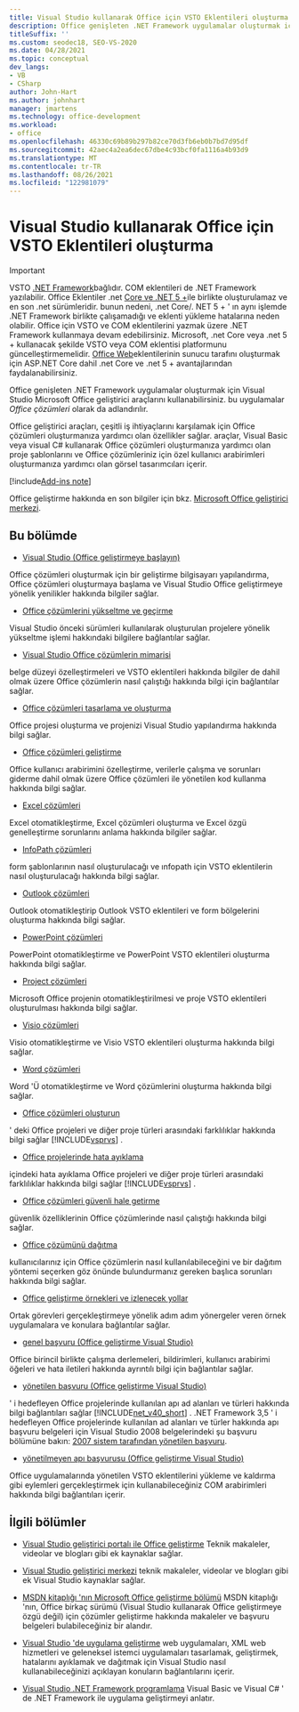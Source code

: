 ```yaml
---
title: Visual Studio kullanarak Office için VSTO Eklentileri oluşturma
description: Office genişleten .NET Framework uygulamalar oluşturmak için Visual Studio Microsoft Office geliştirici araçlarını nasıl kullanabileceğinizi öğrenin.
titleSuffix: ''
ms.custom: seodec18, SEO-VS-2020
ms.date: 04/28/2021
ms.topic: conceptual
dev_langs:
- VB
- CSharp
author: John-Hart
ms.author: johnhart
manager: jmartens
ms.technology: office-development
ms.workload:
- office
ms.openlocfilehash: 46330c69b89b297b82ce70d3fb6eb0b7bd7d95df
ms.sourcegitcommit: 42aec4a2ea6dec67dbe4c93bcf0fa1116a4b93d9
ms.translationtype: MT
ms.contentlocale: tr-TR
ms.lasthandoff: 08/26/2021
ms.locfileid: "122981079"
---
```

# <a name="create-vsto-add-ins-for-office-by-using-visual-studio"></a>Visual Studio kullanarak Office için VSTO Eklentileri oluşturma
> [!IMPORTANT]
> VSTO [.NET Framework](/dotnet/framework/get-started/overview)bağlıdır. COM eklentileri de .NET Framework yazılabilir. Office Eklentiler .net [Core ve .NET 5 +](/dotnet/core/dotnet-five)ile birlikte oluşturulamaz ve en son .net sürümleridir. bunun nedeni, .net Core/. NET 5 + ' ın aynı işlemde .NET Framework birlikte çalışamadığı ve eklenti yükleme hatalarına neden olabilir. Office için VSTO ve COM eklentilerini yazmak üzere .NET Framework kullanmaya devam edebilirsiniz. Microsoft, .net Core veya .net 5 + kullanacak şekilde VSTO veya COM eklentisi platformunu güncelleştirmemelidir. [Office Web](/office/dev/add-ins/overview/office-add-ins)eklentilerinin sunucu tarafını oluşturmak için ASP.NET Core dahil .net Core ve .net 5 + avantajlarından faydalanabilirsiniz.

  Office genişleten .NET Framework uygulamalar oluşturmak için Visual Studio Microsoft Office geliştirici araçlarını kullanabilirsiniz. bu uygulamalar *Office çözümleri* olarak da adlandırılır.

 Office geliştirici araçları, çeşitli iş ihtiyaçlarını karşılamak için Office çözümleri oluşturmanıza yardımcı olan özellikler sağlar. araçlar, Visual Basic veya visual C# kullanarak Office çözümleri oluşturmanıza yardımcı olan proje şablonlarını ve Office çözümleriniz için özel kullanıcı arabirimleri oluşturmanıza yardımcı olan görsel tasarımcıları içerir.

[!include[Add-ins note](includes/addinsnote.md)]

 Office geliştirme hakkında en son bilgiler için bkz. [Microsoft Office geliştirici merkezi](https://developer.microsoft.com/office/docs).

## <a name="in-this-section"></a>Bu bölümde
- [Visual Studio &#40;Office geliştirmeye başlayın&#41;](getting-started-office-development-in-visual-studio.md)

 Office çözümleri oluşturmak için bir geliştirme bilgisayarı yapılandırma, Office çözümleri oluşturmaya başlama ve Visual Studio Office geliştirmeye yönelik yenilikler hakkında bilgiler sağlar.

- [Office çözümlerini yükseltme ve geçirme](upgrading-and-migrating-office-solutions.md)

 Visual Studio önceki sürümleri kullanılarak oluşturulan projelere yönelik yükseltme işlemi hakkındaki bilgilere bağlantılar sağlar.

- [Visual Studio Office çözümlerin mimarisi](architecture-of-office-solutions-in-visual-studio.md)

 belge düzeyi özelleştirmeleri ve VSTO eklentileri hakkında bilgiler de dahil olmak üzere Office çözümlerin nasıl çalıştığı hakkında bilgi için bağlantılar sağlar.

- [Office çözümleri tasarlama ve oluşturma](designing-and-creating-office-solutions.md)

 Office projesi oluşturma ve projenizi Visual Studio yapılandırma hakkında bilgi sağlar.

- [Office çözümleri geliştirme](developing-office-solutions.md)

 Office kullanıcı arabirimini özelleştirme, verilerle çalışma ve sorunları giderme dahil olmak üzere Office çözümleri ile yönetilen kod kullanma hakkında bilgi sağlar.

- [Excel çözümleri](excel-solutions.md)

 Excel otomatikleştirme, Excel çözümleri oluşturma ve Excel özgü genelleştirme sorunlarını anlama hakkında bilgiler sağlar.

- [InfoPath çözümleri](infopath-solutions.md)

 form şablonlarının nasıl oluşturulacağı ve ınfopath için VSTO eklentilerin nasıl oluşturulacağı hakkında bilgi sağlar.

- [Outlook çözümleri](outlook-solutions.md)

 Outlook otomatikleştirip Outlook VSTO eklentileri ve form bölgelerini oluşturma hakkında bilgi sağlar.

- [PowerPoint çözümleri](powerpoint-solutions.md)

 PowerPoint otomatikleştirme ve PowerPoint VSTO eklentileri oluşturma hakkında bilgi sağlar.

- [Project çözümleri](project-solutions.md)

 Microsoft Office projenin otomatikleştirilmesi ve proje VSTO eklentileri oluşturulması hakkında bilgi sağlar.

- [Visio çözümleri](visio-solutions.md)

 Visio otomatikleştirme ve Visio VSTO eklentileri oluşturma hakkında bilgi sağlar.

- [Word çözümleri](word-solutions.md)

 Word 'Ü otomatikleştirme ve Word çözümlerini oluşturma hakkında bilgi sağlar.

- [Office çözümleri oluşturun](building-office-solutions.md)

 ' deki Office projeleri ve diğer proje türleri arasındaki farklılıklar hakkında bilgi sağlar [!INCLUDE[vsprvs](../sharepoint/includes/vsprvs-md.md)] .

- [Office projelerinde hata ayıklama](debugging-office-projects.md)

 içindeki hata ayıklama Office projeleri ve diğer proje türleri arasındaki farklılıklar hakkında bilgi sağlar [!INCLUDE[vsprvs](../sharepoint/includes/vsprvs-md.md)] .

- [Office çözümleri güvenli hale getirme](securing-office-solutions.md)

 güvenlik özelliklerinin Office çözümlerinde nasıl çalıştığı hakkında bilgi sağlar.

- [Office çözümünü dağıtma](deploying-an-office-solution.md)

 kullanıcılarınız için Office çözümlerin nasıl kullanılabileceğini ve bir dağıtım yöntemi seçerken göz önünde bulundurmanız gereken başlıca sorunları hakkında bilgi sağlar.

- [Office geliştirme örnekleri ve izlenecek yollar](office-development-samples-and-walkthroughs.md)

 Ortak görevleri gerçekleştirmeye yönelik adım adım yönergeler veren örnek uygulamalara ve konulara bağlantılar sağlar.

- [genel başvuru &#40;Office geliştirme Visual Studio&#41;](general-reference-office-development-in-visual-studio.md)

 Office birincil birlikte çalışma derlemeleri, bildirimleri, kullanıcı arabirimi öğeleri ve hata iletileri hakkında ayrıntılı bilgi için bağlantılar sağlar.

- [yönetilen başvuru &#40;Office geliştirme Visual Studio&#41;](managed-reference-office-development-in-visual-studio.md)

 ' i hedefleyen Office projelerinde kullanılan apı ad alanları ve türleri hakkında bilgi bağlantıları sağlar [!INCLUDE[net_v40_short](../sharepoint/includes/net-v40-short-md.md)] . .NET Framework 3,5 ' i hedefleyen Office projelerinde kullanılan ad alanları ve türler hakkında apı başvuru belgeleri için Visual Studio 2008 belgelerindeki şu başvuru bölümüne bakın: [2007 sistem tarafından yönetilen başvuru](managed-reference-office-development-in-visual-studio.md).

- [yönetilmeyen apı başvurusu &#40;Office geliştirme Visual Studio&#41;](unmanaged-api-reference-office-development-in-visual-studio.md)

 Office uygulamalarında yönetilen VSTO eklentilerini yükleme ve kaldırma gibi eylemleri gerçekleştirmek için kullanabileceğiniz COM arabirimleri hakkında bilgi bağlantıları içerir.

## <a name="related-sections"></a>İlgili bölümler
- [Visual Studio geliştirici portalı ile Office geliştirme](https://developer.microsoft.com/office/docs) Teknik makaleler, videolar ve blogları gibi ek kaynaklar sağlar.

- [Visual Studio geliştirici merkezi](https://visualstudio.microsoft.com/) teknik makaleler, videolar ve blogları gibi ek Visual Studio kaynaklar sağlar.

- [MSDN kitaplığı 'nın Microsoft Office geliştirme bölümü](/previous-versions/office/office-12/bb726434(v=office.12)) MSDN kitaplığı 'nın, Office birkaç sürümü (Visual Studio kullanarak Office geliştirmeye özgü değil) için çözümler geliştirme hakkında makaleler ve başvuru belgeleri bulabileceğiniz bir alandır.

- [Visual Studio 'de uygulama geliştirme](/previous-versions/h8w79z10(v=vs.140)) web uygulamaları, XML web hizmetleri ve geleneksel istemci uygulamaları tasarlamak, geliştirmek, hatalarını ayıklamak ve dağıtmak için Visual Studio nasıl kullanabileceğinizi açıklayan konuların bağlantılarını içerir.

- [Visual Studio .NET Framework programlama](/previous-versions/visualstudio/visual-studio-2010/k1s94fta(v=vs.100)) Visual Basic ve Visual C# ' de .NET Framework ile uygulama geliştirmeyi anlatır.
